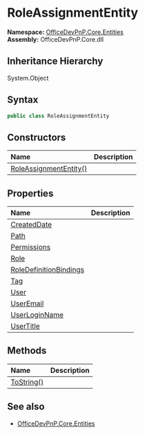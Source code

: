 # RoleAssignmentEntity
  

**Namespace:** [OfficeDevPnP.Core.Entities](OfficeDevPnP.Core.Entities.md)  
**Assembly:** OfficeDevPnP.Core.dll  
## Inheritance Hierarchy
System.Object  

## Syntax
```C#
public class RoleAssignmentEntity
```
## Constructors
|**Name**|**Description**|
|:-----|:-----|
| [RoleAssignmentEntity()](OfficeDevPnP.Core.Entities.RoleAssignmentEntity.ctor1.md) | 
## Properties
|**Name**|**Description**|
|:-----|:-----|
| [CreatedDate](OfficeDevPnP.Core.Entities.RoleAssignmentEntity.CreatedDate.md) | 
| [Path](OfficeDevPnP.Core.Entities.RoleAssignmentEntity.Path.md) | 
| [Permissions](OfficeDevPnP.Core.Entities.RoleAssignmentEntity.Permissions.md) | 
| [Role](OfficeDevPnP.Core.Entities.RoleAssignmentEntity.Role.md) | 
| [RoleDefinitionBindings](OfficeDevPnP.Core.Entities.RoleAssignmentEntity.RoleDefinitionBindings.md) | 
| [Tag](OfficeDevPnP.Core.Entities.RoleAssignmentEntity.Tag.md) | 
| [User](OfficeDevPnP.Core.Entities.RoleAssignmentEntity.User.md) | 
| [UserEmail](OfficeDevPnP.Core.Entities.RoleAssignmentEntity.UserEmail.md) | 
| [UserLoginName](OfficeDevPnP.Core.Entities.RoleAssignmentEntity.UserLoginName.md) | 
| [UserTitle](OfficeDevPnP.Core.Entities.RoleAssignmentEntity.UserTitle.md) | 
## Methods
|**Name**|**Description**|
|:-----|:-----|
| [ToString()](OfficeDevPnP.Core.Entities.RoleAssignmentEntity.b40365cf.md) | 
## See also
- [OfficeDevPnP.Core.Entities](OfficeDevPnP.Core.Entities.md)
